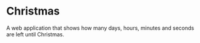 # Christmas
A web application that shows how many days, hours, minutes and seconds are left until Christmas.
